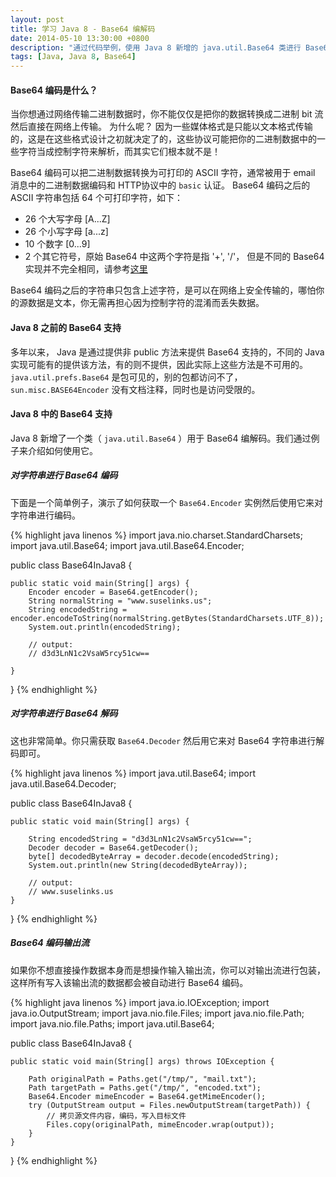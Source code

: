 ```yaml
---
layout: post
title: 学习 Java 8 - Base64 编解码
date: 2014-05-10 13:30:00 +0800
description: "通过代码举例，使用 Java 8 新增的 java.util.Base64 类进行 Base64 编解码。"
tags: [Java, Java 8, Base64]
---
```


    
#### Base64 编码是什么？

当你想通过网络传输二进制数据时，你不能仅仅是把你的数据转换成二进制 bit 流然后直接在网络上传输。 为什么呢？ 因为一些媒体格式是只能以文本格式传输的，这是在这些格式设计之初就决定了的，这些协议可能把你的二进制数据中的一些字符当成控制字符来解析，而其实它们根本就不是！

Base64 编码可以把二进制数据转换为可打印的 ASCII 字符，通常被用于 email 消息中的二进制数据编码和 HTTP协议中的 `basic` 认证。 Base64 编码之后的 ASCII 字符串包括 64 个可打印字符，如下：

- 26 个大写字母 [A...Z]
- 26 个小写字母 [a...z]
- 10 个数字 [0...9]
- 2 个其它符号，原始 Base64 中这两个字符是指 '+', '/'， 但是不同的 Base64 实现并不完全相同，请参考[这里](http://en.wikipedia.org/wiki/Base64#Implementations_and_history)

Base64 编码之后的字符串只包含上述字符，是可以在网络上安全传输的，哪怕你的源数据是文本，你无需再担心因为控制字符的混淆而丢失数据。

#### Java 8 之前的 Base64 支持

多年以来， Java 是通过提供非 public 方法来提供 Base64 支持的，不同的 Java 实现可能有的提供该方法，有的则不提供，因此实际上这些方法是不可用的。`java.util.prefs.Base64` 是包可见的，别的包都访问不了， `sun.misc.BASE64Encoder` 没有文档注释，同时也是访问受限的。

#### Java 8 中的 Base64 支持

Java 8 新增了一个类（ `java.util.Base64` ）用于 Base64 编解码。我们通过例子来介绍如何使用它。  

##### 对字符串进行 Base64 编码

下面是一个简单例子，演示了如何获取一个 `Base64.Encoder` 实例然后使用它来对字符串进行编码。

{% highlight java linenos %}
import java.nio.charset.StandardCharsets;
import java.util.Base64;
import java.util.Base64.Encoder;

public class Base64InJava8 {

    public static void main(String[] args) {
        Encoder encoder = Base64.getEncoder();
        String normalString = "www.suselinks.us";
        String encodedString = encoder.encodeToString(normalString.getBytes(StandardCharsets.UTF_8));
        System.out.println(encodedString);
        
        // output:
        // d3d3LnN1c2VsaW5rcy51cw==

    }
}
{% endhighlight %}

##### 对字符串进行 Base64 解码

这也非常简单。你只需获取 `Base64.Decoder` 然后用它来对 Base64 字符串进行解码即可。

{% highlight java linenos %}
import java.util.Base64;
import java.util.Base64.Decoder;

public class Base64InJava8 {

    public static void main(String[] args) {

        String encodedString = "d3d3LnN1c2VsaW5rcy51cw==";
        Decoder decoder = Base64.getDecoder();
        byte[] decodedByteArray = decoder.decode(encodedString);
        System.out.println(new String(decodedByteArray));
        
        // output:
        // www.suselinks.us
    }
}
{% endhighlight %}

##### Base64 编码输出流

如果你不想直接操作数据本身而是想操作输入输出流，你可以对输出流进行包装，这样所有写入该输出流的数据都会被自动进行 Base64 编码。
    
{% highlight java linenos %}
import java.io.IOException;
import java.io.OutputStream;
import java.nio.file.Files;
import java.nio.file.Path;
import java.nio.file.Paths;
import java.util.Base64;

public class Base64InJava8 {

    public static void main(String[] args) throws IOException {

        Path originalPath = Paths.get("/tmp/", "mail.txt");
        Path targetPath = Paths.get("/tmp/", "encoded.txt");
        Base64.Encoder mimeEncoder = Base64.getMimeEncoder();
        try (OutputStream output = Files.newOutputStream(targetPath)) {
            // 拷贝源文件内容，编码，写入目标文件
            Files.copy(originalPath, mimeEncoder.wrap(output));
        }
    }
}
{% endhighlight %}